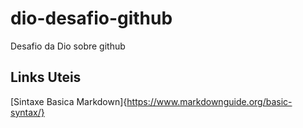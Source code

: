 # dio-desafio-github
Desafio da Dio sobre github
## Links Uteis ##

[Sintaxe Basica Markdown]{https://www.markdownguide.org/basic-syntax/}

